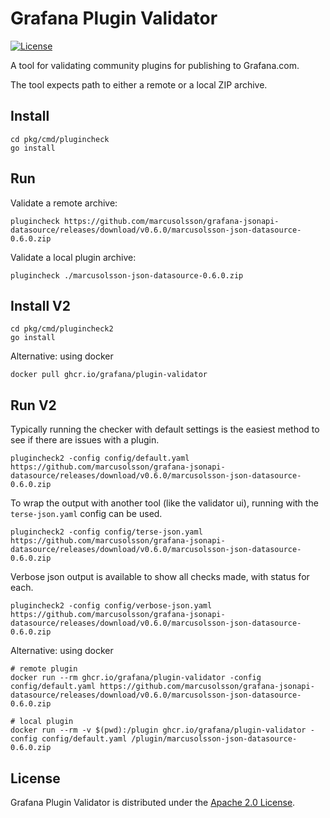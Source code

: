 # Grafana Plugin Validator

[![License](https://img.shields.io/github/license/grafana/plugin-validator)](LICENSE)

A tool for validating community plugins for publishing to Grafana.com.

The tool expects path to either a remote or a local ZIP archive.

## Install

```SHELL
cd pkg/cmd/plugincheck
go install
```

## Run

Validate a remote archive:

```SHELL
plugincheck https://github.com/marcusolsson/grafana-jsonapi-datasource/releases/download/v0.6.0/marcusolsson-json-datasource-0.6.0.zip
```

Validate a local plugin archive:

```SHELL
plugincheck ./marcusolsson-json-datasource-0.6.0.zip
```

## Install V2

```SHELL
cd pkg/cmd/plugincheck2
go install
```

Alternative: using docker

```SHELL
docker pull ghcr.io/grafana/plugin-validator
```

## Run V2

Typically running the checker with default settings is the easiest method to see if there are issues with a plugin.

```SHELL
plugincheck2 -config config/default.yaml https://github.com/marcusolsson/grafana-jsonapi-datasource/releases/download/v0.6.0/marcusolsson-json-datasource-0.6.0.zip
```

To wrap the output with another tool (like the validator ui), running with the `terse-json.yaml` config can be used.

```SHELL
plugincheck2 -config config/terse-json.yaml https://github.com/marcusolsson/grafana-jsonapi-datasource/releases/download/v0.6.0/marcusolsson-json-datasource-0.6.0.zip
```

Verbose json output is available to show all checks made, with status for each.

```SHELL
plugincheck2 -config config/verbose-json.yaml https://github.com/marcusolsson/grafana-jsonapi-datasource/releases/download/v0.6.0/marcusolsson-json-datasource-0.6.0.zip
```

Alternative: using docker

```SHELL
# remote plugin
docker run --rm ghcr.io/grafana/plugin-validator -config config/default.yaml https://github.com/marcusolsson/grafana-jsonapi-datasource/releases/download/v0.6.0/marcusolsson-json-datasource-0.6.0.zip

# local plugin
docker run --rm -v $(pwd):/plugin ghcr.io/grafana/plugin-validator -config config/default.yaml /plugin/marcusolsson-json-datasource-0.6.0.zip
```

## License

Grafana Plugin Validator is distributed under the [Apache 2.0 License](https://github.com/grafana/plugin-validator/blob/master/LICENSE).
